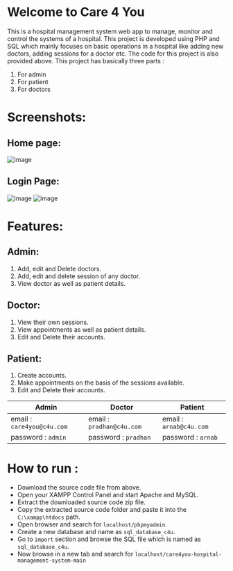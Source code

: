 # Welcome to Care 4 You
This is a hospital management system web app to manage, monitor and control the systems of a hospital. This project is developed using PHP and SQL which mainly focuses on basic operations in a hospital like adding new doctors, adding sessions for a doctor etc. The code for this project is also provided above. This project has basically three parts : 
1) For admin
2) For patient
3) For doctors

# Screenshots:
## Home page:
![image](https://github.com/Arnab-Saha-2506/care4you-hospital-management-system/assets/89330067/175e2437-c81a-4920-bef3-4eba5b7449c1)

## Login Page:
![image](https://github.com/Arnab-Saha-2506/care4you-hospital-management-system/assets/89330067/72f6f85f-f885-4518-bc90-96ae74c852fd) ![image](https://github.com/Arnab-Saha-2506/care4you-hospital-management-system/assets/89330067/bc1a5efc-572e-4494-9166-31ff0b04fb29)

# Features:
## Admin:
1) Add, edit and Delete doctors.
2) Add, edit and delete session of any doctor.
3) View doctor as well as patient details.

## Doctor:
1) View their own sessions.
2) View appointments as well as patient details.
3) Edit and Delete their accounts.

## Patient:
1) Create accounts.
2) Make appointments on the basis of the sessions available.
3) Edit and Delete their accounts.

| Admin | Doctor | Patient |
| ----- | ------ | ------- |
| email : `care4you@c4u.com` | email : `pradhan@c4u.com` | email : `arnab@c4u.com` |
| password : `admin` | password : `pradhan` | password : `arnab` |

# How to run :
- Download the source code file from above.
- Open your XAMPP Control Panel and start Apache and MySQL.
- Extract the downloaded source code zip file.
- Copy the extracted source code folder and paste it into the `C:\xampp\htdocs` path.
- Open browser and search for `localhost/phpmyadmin`.
- Create a new database and name as `sql_database_c4u`.
- Go to `import` section and browse the SQL file which is named as `sql_database_c4u`.
- Now browse in a new tab and search for  `localhost/care4you-hospital-management-system-main`

